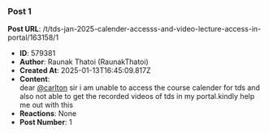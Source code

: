 ### Post 1
**Post URL**: /t/tds-jan-2025-calender-accesss-and-video-lecture-access-in-portal/163158/1
- **ID**: 579381
- **Author**: Raunak  Thatoi (RaunakThatoi)
- **Created At**: 2025-01-13T16:45:09.817Z
- **Content**:  
  dear <a class="mention" href="/u/carlton">@carlton</a> sir i am unable to access the course calender for tds and  also not able to get the recorded videos  of tds in my portal.kindly help  me out with this
- **Reactions**: None
- **Post Number**: 1


